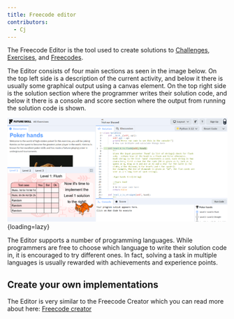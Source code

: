 ```yaml
---
title: Freecode editor
contributors:
  - Cj
---
```


The Freecode Editor is the tool used to create solutions to [Challenges](Challenges.md), [Exercises](Exercises.md), and [Freecodes](Freecodes.md).

The Editor consists of four main sections as seen in the image below.
On the top left side is a description of the current activity, and below it there is usually some graphical output using a canvas element.
On the top right side is the solution section where the programmer writes their solution code, and below it there is a console and score section where the output from running the solution code is shown.

![](../assets/Freecode_editor.png){loading=lazy}

The Editor supports a number of programming languages.
While programmers are free to choose which language to write their solution code in, it is encouraged to try different ones. In fact, solving a task in multiple languages is usually rewarded with achievements and experience points.

## Create your own implementations

The Editor is very similar to the Freecode Creator which you can read more about here: [Freecode creator](../create_an_exercise/Freecode_creator.md)
